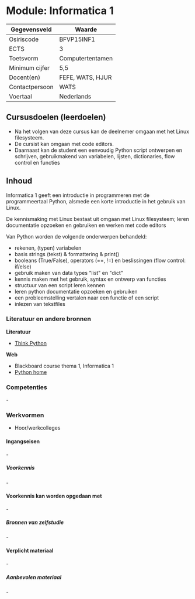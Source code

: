 # Module: Informatica 1

| Gegevensveld  | Waarde |
| ------------- | ------------- |
| Osiriscode  | BFVP15INF1  |
| ECTS  | 3 |
| Toetsvorm  | Computertentamen |
| Minimum cijfer  | 5,5 |
| Docent(en)  | FEFE, WATS, HJUR |
| Contactpersoon  | WATS |
| Voertaal  | Nederlands |

## Cursusdoelen (leerdoelen)
- Na het volgen van deze cursus kan de deelnemer omgaan met het Linux filesysteem.
- De cursist kan omgaan met code editors.
- Daarnaast kan de student een eenvoudig Python script ontwerpen en schrijven, gebruikmakend van variabelen, lijsten, dictionaries, flow control en functies

## Inhoud

Informatica 1 geeft een introductie in programmeren met de programmeertaal Python, alsmede een korte introductie in het gebruik van Linux.

De kennismaking met Linux bestaat uit omgaan met Linux filesysteem; leren documentatie opzoeken en gebruiken en werken met code editors

Van Python worden de volgende onderwerpen behandeld:  

- rekenen, (typen) variabelen
- basis strings (tekst) & formattering & print()
- booleans (True/False), operators (==, !=) en beslissingen (flow control: if/else)
- gebruik maken van data types "list" en "dict"
- kennis maken met het gebruik, syntax en ontwerp van functies
- structuur van een script leren kennen
- leren python documentatie opzoeken en gebruiken
- een probleemstelling vertalen naar een functie of een script
- inlezen van tekstfiles

### Literatuur en andere bronnen

**Literatuur**
- [Think Python](http://www.greenteapress.com/thinkpython/thinkpython.html) 

**Web**
- Blackboard course thema 1, Informatica 1
- [Python home](https://www.python.org/)

### Competenties
\-

### Werkvormen
- Hoor/werkcolleges

#### Ingangseisen
\- 

##### Voorkennis
\-

#### Voorkennis kan worden opgedaan met
\-

##### Bronnen van zelfstudie
\-

#### Verplicht materiaal
\-

##### Aanbevolen materiaal
\-

